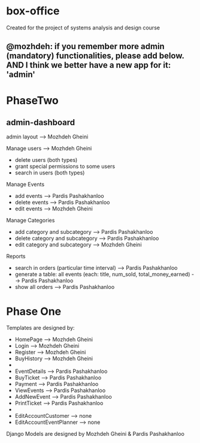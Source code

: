 # box-office
Created for the project of systems analysis and design course

@mozhdeh: if you remember more admin (mandatory) functionalities, please add below.
AND I think we better have a new app for it: 'admin'
------------------------------------------------------------------------------------

PhaseTwo
===============
admin-dashboard
--------------
admin layout  --> Mozhdeh Gheini

Manage users --> Mozhdeh Gheini
* delete users (both types)
* grant special permissions to some users
* search in users (both types)

Manage Events
* add events --> Pardis Pashakhanloo
* delete events --> Pardis Pashakhanloo
* edit events --> Mozhdeh Gheini

Manage Categories
* add category and subcategory --> Pardis Pashakhanloo
* delete category and subcategory --> Pardis Pashakhanloo
* edit category and subcategory --> Mozhdeh Gheini

Reports
* search in orders (particular time interval) --> Pardis Pashakhanloo
* generate a table: all events (each: title, num_sold, total_money_earned) --> Pardis Pashakhanloo
* show all orders --> Pardis Pashakhanloo

Phase One
===============
Templates are designed by:
* HomePage    --> Mozhdeh Gheini
* Login       --> Mozhdeh Gheini
* Register    --> Mozhdeh Gheini
* BuyHistory  --> Mozhdeh Gheini
* 
* EventDetails  --> Pardis Pashakhanloo
* BuyTicket     --> Pardis Pashakhanloo
* Payment       --> Pardis Pashakhanloo
* ViewEvents    --> Pardis Pashakhanloo
* AddNewEvent   --> Pardis Pashakhanloo
* PrintTicket	--> Pardis Pashakhanloo
* 
* EditAccountCustomer --> none
* EditAccountEventPlanner --> none

Django Models are designed by Mozhdeh Gheini & Pardis Pashakhanloo

